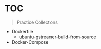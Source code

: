 # TOC
> Practice Collections
- Dockerfile
    - ubuntu-gstreamer-build-from-source
- Docker-Compose

